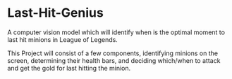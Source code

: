 # Last-Hit-Genius
A computer vision model which will identify when is the optimal moment to last hit minions in League of Legends.

This Project will consist of a few components, identifying minions on the screen, determining their health bars, and deciding which/when to attack and get the gold for last hitting the minion.
